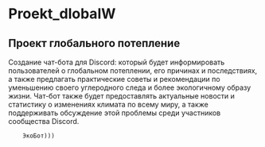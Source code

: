 # Proekt_dlobalW
## Проект глобального потепление



  Создание чат-бота для Discord:
        который будет информировать пользователей о глобальном потеплении, его причинах и последствиях, а также         предлагать практические советы и рекомендации по уменьшению своего углеродного следа и более                         экологичному образу жизни. Чат-бот также будет предоставлять актуальные новости и статистику о                 изменениях климата по всему миру, а также поддерживать обсуждение этой проблемы среди участников                         сообщества Discord.


        ЭкоБот)))
